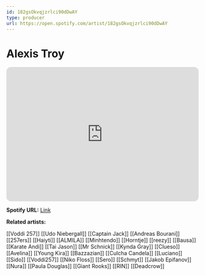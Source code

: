 ```yaml
---
id: 182gsOkvqjzrlci90dDwAY
type: producer
url: https://open.spotify.com/artist/182gsOkvqjzrlci90dDwAY
---
```

# Alexis Troy

<iframe style="border-radius:12px" src="https://open.spotify.com/embed/artist/182gsOkvqjzrlci90dDwAY" width="100%" height="352" frameBorder="0" allowfullscreen="" allow="autoplay; clipboard-write; encrypted-media; fullscreen; picture-in-picture" loading="lazy"></iframe>

**Spotify URL:** [Link](https://open.spotify.com/artist/182gsOkvqjzrlci90dDwAY)

**Related artists:**

[[Voddi 257]]
[[Udo Niebergall]]
[[Captain Jack]]
[[Andreas Bourani]]
[[257ers]]
[[Haiyti]]
[[ALMILA]]
[[Minhtendo]]
[[Horntje]]
[[reezy]]
[[Bausa]]
[[Karate Andi]]
[[Tai Jason]]
[[Mr Schnick]]
[[Kynda Gray]]
[[Clueso]]
[[Avelina]]
[[Young Kira]]
[[Bazzazian]]
[[Culcha Candela]]
[[Luciano]]
[[Sido]]
[[Voddi257]]
[[Niko Floss]]
[[Sero]]
[[Schmyt]]
[[Jakob Epifanov]]
[[Nura]]
[[Paula Douglas]]
[[Giant Rooks]]
[[RIN]]
[[Deadcrow]]
